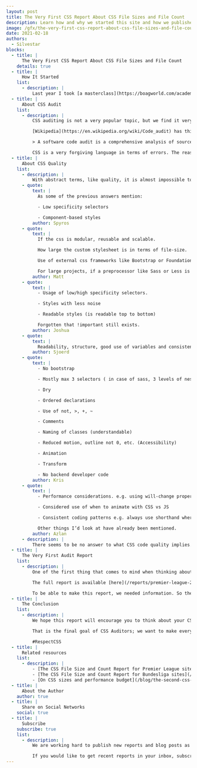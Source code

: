 ```yaml
---
layout: post
title: The Very First CSS Report About CSS File Sizes and File Count
description: Learn how and why we started this site and how we published our first report about file sizes in Premier League sites.
image: /gfx/the-very-first-css-report-about-css-file-sizes-and-file-count.jpg
date: 2021-02-18
authors:
  - Silvestar
blocks:
  - title: |
      The Very First CSS Report About CSS File Sizes and File Count
    details: true
  - title: |
      How It Started
    list:
      - description: |
          Last year I took [a masterclass](https://boagworld.com/academy/finding-clients/) on finding clients by Paul Boag. I never got to the final lesson, but one particular advice stuck with me: you should combine your passion with your profession. So I started thinking about combining sports, my passion, and front-end development, to be more precise, CSS, my profession. Since I enjoy writing CSS and exploring it and finding new ways to use it more efficiently, I got the idea of starting a site about auditing CSS. I presented the idea to my friend, and here we are now, providing our first report.
  - title: |
      About CSS Audit
    list:
      - description: |
          CSS auditing is not a very popular topic, but we find it very important. Although there are some excellent tools and resources, we don’t think those are widespread enough. One of the aims of CSS Auditors is to try to change that. We want to bring attention to CSS and all aspects of writing quality CSS code. After all, every site on earth uses CSS, with very few exceptions [like this one](https://motherfuckingwebsite.com/).

          [Wikipedia](https://en.wikipedia.org/wiki/Code_audit) has this definition for code audit:

          > A software code audit is a comprehensive analysis of source code in a programming project with the intent of discovering bugs, security breaches or violations of programming conventions.

          CSS is a very forgiving language in terms of errors. The reason is that browsers usually skip the line that produces the error while the rest of the code remains valid. There are linters and other tools that could prevent those issues. Still, they cannot prevent developers from writing inadequate CSS. That is why we would like to add [u]CSS code quality[\u] to this definition.
  - title: |
      About CSS Quality
    list:
      - description: |
          With abstract terms, like quality, it is almost impossible to determine the formula or calculation. How would you define code quality, in particular, CSS code quality? We asked this question in several places, including [dev.to](https://dev.to/starbist/how-to-measure-determine-the-quality-of-the-css-code-1f48) and some Slack communities. Here are some of the answers:
      - quote:
          text: |
            As some of the previous answers mention:

            - Low specificity selectors

            - Component-based styles
          author: Spyros
      - quote:
          text: |
            If the css is modular, reusable and scalable.

            How large the custom stylesheet is in terms of file-size.

            Use of external css frameworks like Bootstrap or Foundation.

            For large projects, if a preprocessor like Sass or Less is being implemented with properly organized functions, mixins, variables, etc.
          author: Matt
      - quote:
          text: |
            - Usage of low/high specificity selectors.

            - Styles with less noise

            - Readable styles (is readable top to bottom)

            Forgotten that !important still exists.
          author: Joshua
      - quote:
          text: |
            Readability, structure, good use of variables and consistency. The bigger the project, the more important these are to me.  Also the lack of exceptions although this might be more of a bad design practice...
          author: Sjoerd
      - quote:
          text: |
            - No bootstrap

            - Mostly max 3 selectors ( in case of sass, 3 levels of nesting )

            - Dry

            - Ordered declarations

            - Use of not, >, +, ~

            - Comments

            - Naming of classes (understandable)

            - Reduced motion, outline not 0, etc. (Accessibility)

            - Animation

            - Transform

            - No backend developer code
          author: Kris
      - quote:
          text: |
            - Performance considerations. e.g. using will-change property when animating.

            - Considered use of when to animate with CSS vs JS

            - Consistent coding patterns e.g. always use shorthand where appropriate.

            Other things I’d look at have already been mentioned.
          author: Azlan
      - description: |
          There seems to be no answer to what CSS code quality implies. Everyone’s answer is different, and it depends on various aspects.
  - title: |
      The Very First Audit Report
    list:
      - description: |
          One of the first thing that comes to mind when thinking about the quality of the code is file size. That is exactly what we did in our first report – we audited the CSS code of all Premier League sites. This is the part where I managed to include my passion, sports, into the project.

          The full report is available [here](/reports/premier-league-2021-02/). I don’t want to write any spoilers, so I will leave you to read it thoroughly.

          To be able to make this report, we needed information. So the first step was to extract the CSS code from these sites. We used [wappalyzer](https://github.com/aliasio/wappalyzer) and [extract-css-core](https://github.com/bartveneman/extract-css-core), both excellent tools. We didn’t want to make calculations manually since we wanted to reuse the script to audit other sites, so we wrote a script for calculations and graphs. Finally, we needed to make the report look appealing. This is definitively the part that could use more love, but we wanted to release the report as soon as possible.
  - title: |
      The Conclusion
    list:
      - description: |
          We hope this report will encourage you to think about your CSS code’s size and CSS quality in general.

          That is the final goal of CSS Auditors; we want to make every developer respect CSS.

          #RespectCSS
  - title: |
      Related resources
    list:
      - description: |
          - [The CSS File Size and Count Report for Premier League sites](/reports/premier-league-2021-02/)
          - [The CSS File Size and Count Report for Bundesliga sites](/reports/bundesliga-2021-03/)
          - [On CSS sizes and performance budget](/blog/the-second-css-report-about-css-file-sizes-and-file-count/)
  - title: |
      About the Author
    author: true
  - title: |
      Share on Social Networks
    social: true
  - title: |
      Subscribe
    subscribe: true
    list:
      - description: |
          We are working hard to publish new reports and blog posts as soon as possible.

          If you would like to get recent reports in your inbox, subscribe here!
---
```

